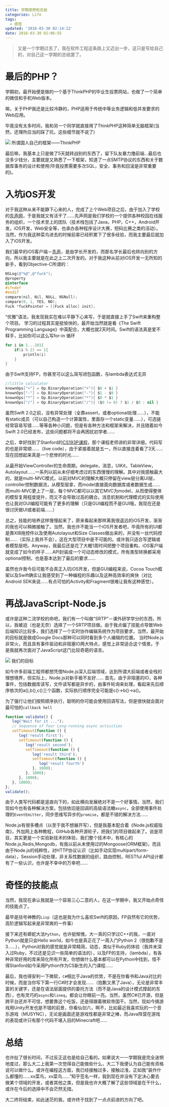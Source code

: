 ```yaml
---
title: 学期感想和总结
categories: Life
tags:
  - 感悟
updated: '2016-03-30 02:14:12'
date: 2016-03-30 02:06:55
---
```


> 又是一个学期过去了，我在软件工程这条路上又迈出一步，这只是写给自己的，对自己这一学期的总结罢了。

# 最后的PHP？

学期初，最开始便是做的一个基于ThinkPHP的毕业生投票网站，也做了一个简单的微信和手机Web版本。

嘛，关于PHP我还是比较冷静的，PHP适用于传统中等业务逻辑和低并发要求的Web应用。

毕竟没有太多时间，我和另一个同学就直接用了ThinkPHP这种简单无脑框架(当然，还理所应当的踩了坑，这些细节就不说了)

![](http://dreampiggy-image.test.upcdn.net/image/5/8c/38da4b884adeda88d1fc1ca859f9f.png)
所谓国人自己的框架——ThinkPHP

最后嘛，我基本上只是做了5天就转战别的东西了，留下队友暴力撸前端…最后也没多少钱分，主要就是又熟悉了一下框架，知道了一点SMTP协议的东西和关于数据库事务的设计和使用(毕竟投票需要多次SQL，安全、事务和回滚是非常重要的)。

# 入坑iOS开发

对于我这种从来不能静下心来的人，完成了上个Web项目之后，由于加入了学校的[先声网][2]，于是我就又有活干了……先声网是我们学校的一个提供各种校园在线服务的组织，一个技术至上的团队（技术栈包括了Java，PHP，C++，Android开发，iOS开发，Web安全等，也承办各种程序设计大赛，短码比赛之类的活动）。当然，作为我这种菜鸟进去的时候前辈已经积累下了很多经验，而我主要最后就加入了iOS开发。

我们最早的iOS客户端－[先声][3]，是由学长开发的，而那名学长最后也转向别的方向，所以我主要就是在此之上二次开发的。对于我这种从前对iOS开发一无所知的新手，看到Objective-C所谓的：

```objectivec
NSLog(@"%@",@"fuck");
@property
@interface
#ifndef
#endif
compare(nil, Nil, NULL, NSNull);
compare(0, 1, YES, NO);
Fuck *fuckPointer = [[Fuck alloc] init];
```
    

“优雅”语法，我发现我实在难以平静下心来写，于是就直接上手了Swift来重构整个项目。 学习的过程其实是挺愉快的，最开始当然就是看《The Swift Programming Language》中英配合，大概也就2天时间。Swift的语法真是爱不释手，比如你可以这么写for-in 循环

```swift
for i in 1...101{
    if(i % 2) == 1{
        println(i)
    }
}
```

由于Swift支持FP，你甚至可以这么简写闭包函数，与lambda表达式无异

```swift
//little calculator
knownOps["+"] = Op.BinaryOperation("+"){ $0 + $1 }
knownOps["-"] = Op.BinaryOperation("-"){ $1 - $0 }
knownOps["*"] = Op.BinaryOperation("*"){ $0 * $1 }
knownOps["/"] = Op.BinaryOperation("/"){ ($0 != 0) ? $1 / $0 : nil }
```
    

虽然Swift 2.0之前，没有异常处理（全靠assert，或者optional处理……），不能有static成员（可以自己构造一个计算属性，里面存一个static变量……），可选链经常容易写错……等等各种小问题，但是有各种方法和框架来解决，并且随着如今Swift 2.0已经发布，这些问题都将不会再困扰初学者……

之后，幸好找到了Stanford的[CS193P课程][4]，那个课程老师讲的非常详细，代码写的也是非常顺……（live code），由于紧接着就是五一，所以直接连着看了3天……现在回想起来真是一个悲惨的时光……

从最开始ViewController的生命周期，delegate，消息，UIKit，TableView，Autolayout……一系列以前从未仔细考虑过的东西慢慢的理解。其中对我感触最大的，就是multi-MVC模式，以前对MVC的理解大概只停留在view层分离UI层，controller控制数据流，从模型层拿，而model直接面向数据库或者数据生成……而multi-MVC更上了一层，每个MVC都可以以其它MVC为model，从而使得整体的模型复用程度提升，而又不会导致过高的耦合。消息机制和代理模式的实际使用也让我对GUI编程可能有了更多的理解（只是GUI编程而不是GUI哦，我现在还是很讨厌做UI或者前端……）

总之，技能的培养这样慢慢起来了，原来看起来那样离我很遥远的iOS开发，渐渐的我也可以稍微接触了。当然，我也许不能当一个iOS开发者吧，毕竟所有的UI都是靠XIB拖控件以及使用Autolayout和Size Classes做出来的，并没有一丝代码控制……（实际上我并不会），这在大型项目中是不可能的。或许我只适合写逻辑或者模型层吧。Anyway，我最后还是花了大概1周时间把整个项目重构，iOS客户端就变成了如今的样子……API封装成一个可动态修改的模式，所有类型转换都采用optional控制，也是基本达到了最后的要求……

虽然也许我今后可能不会真正入坑iOS开发，但是GUI编程来说，Cocoa Touch框架以及Swift确实让我感受到了一种编程的乐趣以及这种高效率的爽快（对比Android SDK来说……有点可怕的Activity和Fragment很难让我有这种感觉）。

# 再战JavaScript-Node.js

或许是这种二流学校的命吧，我们有一个叫做“SRTP”－课外研学学分的东西，所以，我被迫（也是无奈）选择了一个SRTP项目做。由于我点偏了技能点导致Web后端知识比较多，我们选择了一个实时协作编辑系统作为项目要求，当然，最开始的目标就是做成Google Docs那种可以同时看到多个人编辑的位置。 当时Node.js非常火，而且具有事件驱动和非阻塞IO两大特点，感觉上非常适合这个情景。于是我就再次面对了JavaScript这门比较奇葩的语言。

![](http://dreampiggy-image.test.upcdn.net/image/8/61/1805572762590de47e5071b94362e.png)
我们的目标

如今许多前端工程师都想凭借Node.js深入后端领域，达到所谓大前端或者全栈的理想境界，但实际上，Node.js对新手极不友好…… 首先，由于非阻塞的IO，各种事件，包括数据库读写，文件读写都是异步的，由事件轮询来处理，看起来先后顺序依次的a(),b(),c()三个函数，实际执行顺序完全可能是c()->b()->a()。

为了强行让他们按照顺序执行，聪明的你可能会使用回调写法，但是很快就会面对最可怕的`callback hell`

```javascript
function validate() {
   log("Wait for it ...");
   // Sequence of four Long-running async activities
   setTimeout(function () {
      log('result first');
      setTimeout(function () {
         log('result second');
         setTimeout(function () {
            log('result third');
            setTimeout(function () {
               log('result fourth')
            }, 1000);
         }, 1000);
      }, 1000);
   }, 1000);
};
validate();
```

由于人类写代码都是竖直向下的，如此横向发展绝对不是一个好事情。当然，我们现如今也有各种解决方案，包括依旧是回调的高级语法糖`async`，全部使用事件处理的`EventEmitter`，同步思维写异步的`promise`，都是不错的解决方法……

Node.js有很多槽点（以至于我不想展开写），但是我基本配合着《Node.js权威指南》，外加网上各种教程，GitHub各种开源轮子，把我们的项目做起来了。说是项目，其实更是一个实验新技术的体验，我们整个技术中，有核心的Node.js,Redis,Mongodb，有我以前从未使用过的Mongoose(ORM框架)，而且由于Node.js的纯粹性，对HTTP协议认识（比如手动实现multipart/form-data），Session手动处理，非关系性数据的组织，路由控制，RESTful API设计都有了一些认识，也许是不幸中的万幸吧……

# 奇怪的技能点

当然，我现在承认我就是一个容易三心二意的人，在这一学期中，我又开始点奇怪的技能点了。

最早是括号神教的`Lisp`（这也是我为什么喜欢Swift的原因，FP自然有它的优势，高阶逻辑写起来是非常爽的一件事）

接下来还有蟒蛇大法`Python`，也许挺惭愧，大一真的只学过C++的我，一直对Python就是只会Hello world，如今也是真正花了一周入门Python 2（很抱歉不是3……），Python对我的感觉就是非常精简，动态，类似于Ruby的体验（我并未深入过Ruby，不过还是见识一些简单的语法的），以及FP的支持，（lambda），有各种非常好用的库来简化所有开发，你想做什么基本都可以在Python中找到，怪不得Stanford如今采用Python作为CS新生的入门课程……

最后，我也得安利一下微软，`C#`相比于Java的优势，不是在你看书和Java对比的时候，而是当你写下第一行C#时才会发现……（抱歉又黑了Java），无论是非常丰富的关键字，还是在语法层面提供的委托方法（而不是Java的设计模式撑起的东西），也有灵巧的`async`和`lineq`，都会让你眼前一亮。当然，虽然C#已开源，但是跨平台还并不可信，想要靠这个吃饭，还是得跟着微软帝国干。当然，现如今搞游戏用Unity开发也是不错的前景，你看仙剑六，啊不，比如最近我喜欢玩的一个音乐游戏（MUSYNC），无论是画面还是游戏性都是非常之棒，而Java阵营在游戏的表现或许只有那个代码不堪入目的Minecraft吧……

# 总结

也许扯了很长时间，不过反正这也是给自己看的。如果说大一一学期我是完全迷惘地度过，那么大二上我第一次觉得自己能做些什么，大二下我便认为自己能有资格说可以做什么。或许在编程这方面，我已经接触过多，接触过浅，正如我“装作什么都懂的……xx菜鸟，xx菜鸟……”知乎签名一样，我到现在并没有下定决心要去做某个领域的开发，或者其他之类，但是我也许大概了解了这些领域是在干什么，或许在今后的选择中不会茫然无措。

大二终将结束，如此迷茫的我，或许终于找到了一点点前进的方向了吧。

 [2]: http://herald.seu.edu.cn/index/
 [3]: https://itunes.apple.com/cn/app/xian-sheng/id871801426?mt=8
 [4]: http://web.stanford.edu/class/cs193p/cgi-bin/drupal/